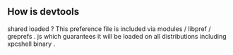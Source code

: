 #
How
is
devtools
-
shared
loaded
?
This
preference
file
is
included
via
modules
/
libpref
/
greprefs
.
js
which
guarantees
it
will
be
loaded
on
all
distributions
including
xpcshell
binary
.

